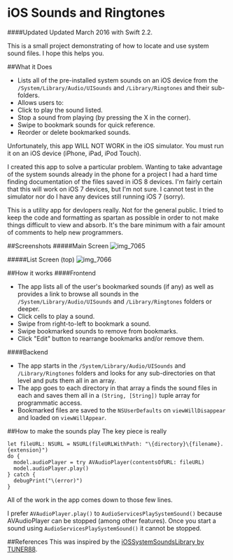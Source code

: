 iOS Sounds and Ringtones
=====================
####Updated
Updated March 2016 with Swift 2.2.

This is a small project demonstrating of how to locate and use system sound files.  I hope this helps you.

##What it Does
- Lists all of the pre-installed system sounds on an iOS device from the `/System/Library/Audio/UISounds` and `/Library/Ringtones` and their sub-folders.
- Allows users to:
 - Click to play the sound listed.
 - Stop a sound from playing (by pressing the X in the corner).
 - Swipe to bookmark sounds for quick reference.
 - Reorder or delete bookmarked sounds.

Unfortunately, this app WILL NOT WORK in the iOS simulator.  You must run it on an iOS device (iPhone, iPad, iPod Touch).

I created this app to solve a particular problem.  Wanting to take advantage of the system sounds already in the phone for a project I had a hard time finding documentation of the files saved in iOS 8 devices.  I'm fairly certain that this will work on iOS 7 devices, but I'm not sure.  I cannot test in the simulator nor do I have any devices still running iOS 7 (sorry).

This is a utility app for devlopers really.  Not for the general public.  I tried to keep the code and formatting as spartan as possible in order to not make things difficult to view and absorb.  It's the bare minimum with a fair amount of comments to help new programmers.

##Screenshots
#####Main Screen
![img_7065](https://cloud.githubusercontent.com/assets/5307697/14158849/85cdfeb6-f6a0-11e5-8e79-63331f69ba0c.PNG)

#####List Screen (top)
![img_7066](https://cloud.githubusercontent.com/assets/5307697/14158854/8825acae-f6a0-11e5-97df-70d9d38ccd54.PNG    )

##How it works
####Frontend
- The app lists all of the user's bookmarked sounds (if any) as well as provides a link to browse all sounds in the `/System/Library/Audio/UISounds` and `/Library/Ringtones` folders or deeper.
- Click cells to play a sound.
- Swipe from right-to-left to bookmark a sound.
- Swipe bookmarked sounds to remove from bookmarks.
- Click "Edit" button to rearrange bookmarks and/or remove them.

####Backend
- The app starts in the `/System/Library/Audio/UISounds` and `/Library/Ringtones` folders and looks for any sub-directories on that level and puts them all in an array.  
- The app goes to each directory in that array a finds the sound files in each and saves them all in a `(String, [String])` tuple array for programmatic access.
- Bookmarked files are saved to the `NSUserDefaults` on `viewWillDisappear` and loaded on `viewWillAppear`.


##How to make the sounds play
The key piece is really
````
let fileURL: NSURL = NSURL(fileURLWithPath: "\{directory}\{filename}.{extension}")
do {
  model.audioPlayer = try AVAudioPlayer(contentsOfURL: fileURL)
  model.audioPlayer.play()
} catch {
  debugPrint("\(error)")
}
````
All of the work in the app comes down to those few lines.

I prefer `AVAudioPlayer.play()` to `AudioServicesPlaySystemSound()` because AVAudioPlayer can be stopped (among other features).  Once you start a sound using `AudioServicesPlaySystemSound()` it cannot be stopped.

##References
This was inspired by the [iOSSystemSoundsLibrary by TUNER88](https://github.com/TUNER88/iOSSystemSoundsLibrary).
